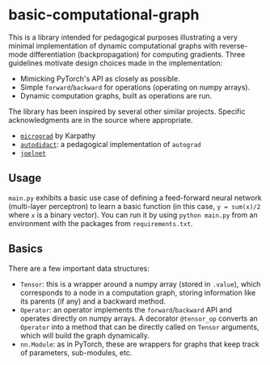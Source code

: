 # basic-computational-graph
 
This is a library intended for pedagogical purposes illustrating a very minimal implementation of dynamic computational graphs with reverse-mode differentiation (backpropagation) for computing gradients.  Three guidelines motivate design choices made in the implementation:
* Mimicking PyTorch's API as closely as possible.
* Simple `forward`/`backward` for operations (operating on numpy arrays).
* Dynamic computation graphs, built as operations are run.

The library has been inspired by several other similar projects.  Specific acknowledgments are in the source where appropriate.
* [`micrograd`](https://github.com/karpathy/micrograd) by Karpathy
* [`autodidact`](https://github.com/mattjj/autodidact): a pedagogical implementation of `autograd`
* [`joelnet`](https://github.com/joelgrus/joelnet)

## Usage

`main.py` exhibits a basic use case of defining a feed-forward neural network (multi-layer perceptron) to learn a basic function (in this case, `y = sum(x)/2` where `x` is a binary vector).  You can run it by using `python main.py` from an environment with the packages from `requirements.txt`.

## Basics

There are a few important data structures:
* `Tensor`: this is a wrapper around a numpy array (stored in `.value`), which corresponds to a node in a computation graph, storing information like its parents (if any) and a backward method.
* `Operator`: an operator implements the `forward`/`backward` API and operates directly on numpy arrays.  A decorator `@tensor_op` converts an `Operator` into a method that can be directly called on `Tensor` arguments, which will build the graph dynamically.
* `nn.Module`: as in PyTorch, these are wrappers for graphs that keep track of parameters, sub-modules, etc.